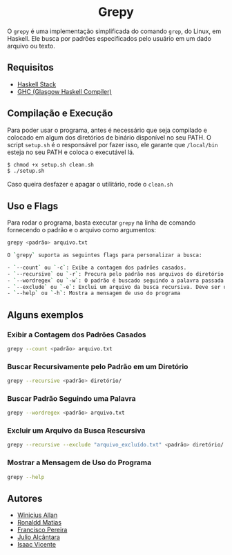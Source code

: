 <h1 align="center">Grepy</h1>

O `grepy` é uma implementação simplificada do comando `grep`, do Linux, em Haskell. Ele busca por padrões especificados pelo usuário em um dado arquivo ou texto.

## Requisitos
  * [Haskell Stack](https://docs.haskellstack.org/en/stable/install_and_upgrade/)
  * [GHC (Glasgow Haskell Compiler)](https://www.haskell.org/downloads/)

## Compilação e Execução
    
Para poder usar o programa, antes é necessário que seja compilado e colocado em algum dos diretórios de binário disponível no seu PATH. O script `setup.sh` é o responsável por fazer isso, ele garante que `/local/bin` esteja no seu PATH e coloca o executável lá.

```bash
$ chmod +x setup.sh clean.sh
$ ./setup.sh
```

Caso queira desfazer e apagar o utilitário, rode o `clean.sh`

## Uso e Flags
Para rodar o programa, basta executar `grepy` na linha de comando fornecendo o padrão e o arquivo como argumentos:

```bash
grepy <padrão> arquivo.txt
```

```bash
O `grepy` suporta as seguintes flags para personalizar a busca:

- `--count` ou `-c`: Exibe a contagem dos padrões casados.
- `--recursive` ou `-r`: Procura pelo padrão nos arquivos do diretório passado como parâmetro, recursivamente.
- `--wordregex` ou `-w`: O padrão é buscado seguindo a palavra passada como parâmetro.
- `--exclude` ou `-e`: Exclui um arquivo da busca recursiva. Deve ser usada em conjunto com `-r`.
- `--help` ou `-h`: Mostra a mensagem de uso do programa
```

## Alguns exemplos

###  Exibir a Contagem dos Padrões Casados
```bash
grepy --count <padrão> arquivo.txt
```

### Buscar Recursivamente pelo Padrão em um Diretório
```bash
grepy --recursive <padrão> diretório/
```

### Buscar Padrão Seguindo uma Palavra
```bash
grepy --wordregex <padrão> arquivo.txt
```

### Excluir um Arquivo da Busca Rescursiva
```bash
grepy --recursive --exclude "arquivo_excluído.txt" <padrão> diretório/
```

### Mostrar a Mensagem de Uso do Programa
```bash
grepy --help
```

## Autores

- [Winicius Allan](https://github.com/winiciusallan)
- [Ronaldd Matias](https://github.com/RonalddMatias)
- [Francisco Pereira](https://github.com/Francisco-xiq)
- [Julio Alcântara](https://github.com/alcantarajulio)
- [Isaac Vicente](https://github.com/isaacvicente)
```
